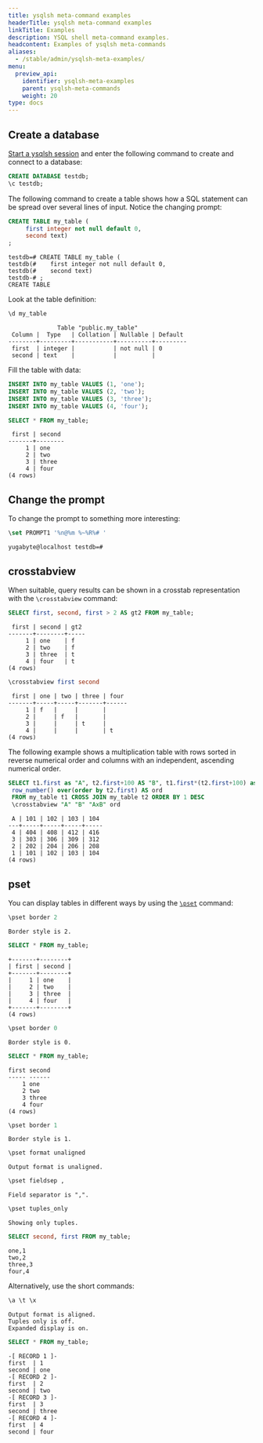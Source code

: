 ```yaml
---
title: ysqlsh meta-command examples
headerTitle: ysqlsh meta-command examples
linkTitle: Examples
description: YSQL shell meta-command examples.
headcontent: Examples of ysqlsh meta-commands
aliases:
  - /stable/admin/ysqlsh-meta-examples/
menu:
  preview_api:
    identifier: ysqlsh-meta-examples
    parent: ysqlsh-meta-commands
    weight: 20
type: docs
---
```


## Create a database

[Start a ysqlsh session](../ysqlsh/#starting-ysqlsh) and enter the following command to create and connect to a database:

```sql
CREATE DATABASE testdb;
\c testdb;
```

The following command to create a table shows how a SQL statement can be spread over several lines of input. Notice the changing prompt:

```sql
CREATE TABLE my_table (
     first integer not null default 0,
     second text)
;
```

```output
testdb=# CREATE TABLE my_table (
testdb(#    first integer not null default 0,
testdb(#    second text)
testdb-# ;
CREATE TABLE
```

Look at the table definition:

```sql
\d my_table
```

```output
              Table "public.my_table"
 Column |  Type   | Collation | Nullable | Default
--------+---------+-----------+----------+---------
 first  | integer |           | not null | 0
 second | text    |           |          |
```

Fill the table with data:

```sql
INSERT INTO my_table VALUES (1, 'one');
INSERT INTO my_table VALUES (2, 'two');
INSERT INTO my_table VALUES (3, 'three');
INSERT INTO my_table VALUES (4, 'four');
```

```sql
SELECT * FROM my_table;
```

```output
 first | second
-------+--------
     1 | one
     2 | two
     3 | three
     4 | four
(4 rows)
```

## Change the prompt

To change the prompt to something more interesting:

```sql
\set PROMPT1 '%n@%m %~%R%# '
```

```output
yugabyte@localhost testdb=#
```

## crosstabview

When suitable, query results can be shown in a crosstab representation with the `\crosstabview` command:

```sql
SELECT first, second, first > 2 AS gt2 FROM my_table;
```

```output
 first | second | gt2
-------+--------+-----
     1 | one    | f
     2 | two    | f
     3 | three  | t
     4 | four   | t
(4 rows)
```

```sql
\crosstabview first second
```

```output
 first | one | two | three | four
-------+-----+-----+-------+------
     1 | f   |     |       |
     2 |     | f   |       |
     3 |     |     | t     |
     4 |     |     |       | t
(4 rows)
```

The following example shows a multiplication table with rows sorted in reverse numerical order and columns with an independent, ascending numerical order.

```sql
SELECT t1.first as "A", t2.first+100 AS "B", t1.first*(t2.first+100) as "AxB",
 row_number() over(order by t2.first) AS ord
 FROM my_table t1 CROSS JOIN my_table t2 ORDER BY 1 DESC
 \crosstabview "A" "B" "AxB" ord
```

```output
 A | 101 | 102 | 103 | 104
---+-----+-----+-----+-----
 4 | 404 | 408 | 412 | 416
 3 | 303 | 306 | 309 | 312
 2 | 202 | 204 | 206 | 208
 1 | 101 | 102 | 103 | 104
(4 rows)
```

## pset

You can display tables in different ways by using the [`\pset`](../ysqlsh-pset-options/) command:

```sql
\pset border 2
```

```output
Border style is 2.
```

```sql
SELECT * FROM my_table;
```

```output
+-------+--------+
| first | second |
+-------+--------+
|     1 | one    |
|     2 | two    |
|     3 | three  |
|     4 | four   |
+-------+--------+
(4 rows)
```

```sql
\pset border 0
```

```output
Border style is 0.
```

```sql
SELECT * FROM my_table;
```

```output
first second
----- ------
    1 one
    2 two
    3 three
    4 four
(4 rows)
```

```sql
\pset border 1
```

```output
Border style is 1.
```

```sql
\pset format unaligned
```

```output
Output format is unaligned.
```

```sql
\pset fieldsep ,
```

```output
Field separator is ",".
```

```sql
\pset tuples_only
```

```output
Showing only tuples.
```

```sql
SELECT second, first FROM my_table;
```

```output
one,1
two,2
three,3
four,4
```

Alternatively, use the short commands:

```sql
\a \t \x
```

```output
Output format is aligned.
Tuples only is off.
Expanded display is on.
```

```sql
SELECT * FROM my_table;
```

```output
-[ RECORD 1 ]-
first  | 1
second | one
-[ RECORD 2 ]-
first  | 2
second | two
-[ RECORD 3 ]-
first  | 3
second | three
-[ RECORD 4 ]-
first  | 4
second | four
```
